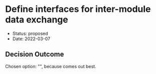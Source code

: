 # Define interfaces for inter-module data exchange

* Status: proposed
* Date: 2022-03-07

## Decision Outcome

Chosen option: "", because comes out best.
